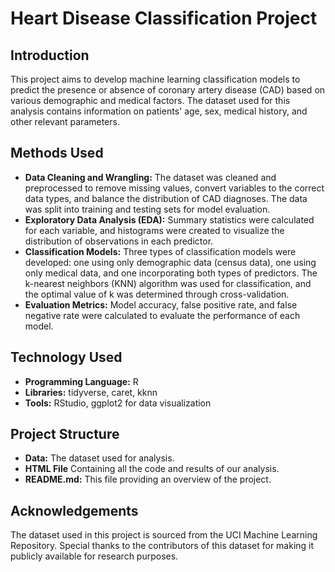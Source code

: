 # Heart Disease Classification Project

## Introduction
This project aims to develop machine learning classification models to predict the presence or absence of coronary artery disease (CAD) based on various demographic and medical factors. The dataset used for this analysis contains information on patients' age, sex, medical history, and other relevant parameters.

## Methods Used
- **Data Cleaning and Wrangling:** The dataset was cleaned and preprocessed to remove missing values, convert variables to the correct data types, and balance the distribution of CAD diagnoses. The data was split into training and testing sets for model evaluation.
- **Exploratory Data Analysis (EDA):** Summary statistics were calculated for each variable, and histograms were created to visualize the distribution of observations in each predictor.
- **Classification Models:** Three types of classification models were developed: one using only demographic data (census data), one using only medical data, and one incorporating both types of predictors. The k-nearest neighbors (KNN) algorithm was used for classification, and the optimal value of k was determined through cross-validation.
- **Evaluation Metrics:** Model accuracy, false positive rate, and false negative rate were calculated to evaluate the performance of each model.

## Technology Used
- **Programming Language:** R
- **Libraries:** tidyverse, caret, kknn
- **Tools:** RStudio, ggplot2 for data visualization

## Project Structure
- **Data:** The dataset used for analysis.
- **HTML File** Containing all the code and results of our analysis.
- **README.md:** This file providing an overview of the project.


## Acknowledgements
The dataset used in this project is sourced from the UCI Machine Learning Repository. Special thanks to the contributors of this dataset for making it publicly available for research purposes.
